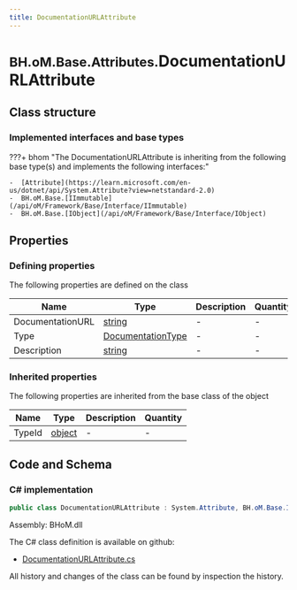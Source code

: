 ```yaml
---
title: DocumentationURLAttribute
---
```


# <small>BH.oM.Base.Attributes.</small>**DocumentationURLAttribute**



## Class structure

### Implemented interfaces and base types

???+ bhom "The DocumentationURLAttribute is inheriting from the following base type(s) and implements the following interfaces:"

    -  [Attribute](https://learn.microsoft.com/en-us/dotnet/api/System.Attribute?view=netstandard-2.0)
    -  BH.oM.Base.[IImmutable](/api/oM/Framework/Base/Interface/IImmutable)
    -  BH.oM.Base.[IObject](/api/oM/Framework/Base/Interface/IObject)


## Properties



### Defining properties

The following properties are defined on the class

| Name             | Type             | Description      | Quantity         |
|------------------|------------------|------------------|------------------|
| DocumentationURL | [string](https://learn.microsoft.com/en-us/dotnet/api/System.String?view=netstandard-2.0) | - | - |
| Type | [DocumentationType](/api/oM/Framework/Base/Attributes/Enums/DocumentationType) | - | - |
| Description | [string](https://learn.microsoft.com/en-us/dotnet/api/System.String?view=netstandard-2.0) | - | - |


### Inherited properties
The following properties are inherited from the base class of the object

| Name             | Type             | Description      | Quantity         |
|------------------|------------------|------------------|------------------|
| TypeId | [object](https://learn.microsoft.com/en-us/dotnet/api/System.Object?view=netstandard-2.0) | - | - |


## Code and Schema

### C# implementation

``` C# title="C#"
public class DocumentationURLAttribute : System.Attribute, BH.oM.Base.IImmutable, BH.oM.Base.IObject
```

Assembly: BHoM.dll

The C# class definition is available on github:

- [DocumentationURLAttribute.cs](https://github.com/BHoM/BHoM/blob/develop/BHoM/Attributes\DocumentationURLAttribute.cs)

All history and changes of the class can be found by inspection the history.
